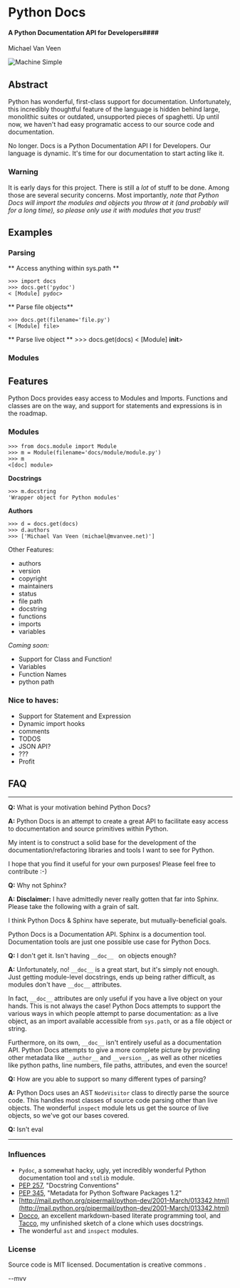 Python Docs
===========

#### A Python Documentation API for Developers####

Michael Van Veen

![Machine Simple](https://github.com/mvanveen/docs/raw/master/press.jpg)

## Abstract

Python has wonderful, first-class support for documentation.  Unfortunately, this incredibly thoughtful feature of the language is hidden behind large, monolithic suites or outdated, unsupported pieces of spaghetti.  Up until now, we haven't had easy programatic access to our source code and documentation.  

No longer.  Docs is a Python Documentation API I for Developers.  Our language is dynamic.  It's time for our documentation to start acting like it.

### Warning

It is early days for this project.  There is still a *lot* of stuff 
to be done.  Among those are several security concerns.  Most importantly, 
*note that Python Docs will import the modules and objects you throw at it (and 
probably will for a long time), so please only use it with modules that you trust!*

## Examples

### Parsing

** Access anything within sys.path **

    >>> import docs
    >>> docs.get('pydoc')
    < [Module] pydoc>

** Parse file objects**

    >>> docs.get(filename='file.py')
    < [Module] file>

** Parse live object **
    >>> docs.get(docs)
    < [Module] __init__>
### Modules

## Features

Python Docs provides easy access to Modules and Imports.  Functions and classes are on the way,
and support for statements and expressions is in the roadmap.

### Modules

    >>> from docs.module import Module
    >>> m = Module(filename='docs/module/module.py')
    >>> m
    <[doc] module>

**Docstrings**
    
    >>> m.docstring
    'Wrapper object for Python modules'

**Authors**
    
    >>> d = docs.get(docs)
    >>> d.authors
    >>> ['Michael Van Veen (michael@mvanvee.net)']

Other Features:

- authors
- version
- copyright
- maintainers
- status
- file path
- docstring
- functions
- imports
- variables

*Coming soon:*

- Support for Class and Function!
- Variables
- Function Names
- python path


### Nice to haves:

- Support for Statement and Expression
- Dynamic import hooks
- comments
- TODOS
- JSON API?
- ???
- Profit

## FAQ

---

**Q:** What is your motivation behind Python Docs?

**A:** Python Docs is an attempt to create a great API to facilitate easy access to 
documentation and source primitives within Python.

My intent is to construct a solid base for the development of the 
documentation/refactoring libraries and tools I want to see for Python.

I hope that you find it useful for your own purposes!  Please feel free to contribute :-)

**Q:** Why not Sphinx?

**A:** **Disclaimer:** I have admittedly never really gotten that far into Sphinx. 
Please take the following with a grain of salt.

I think Python Docs & Sphinx have seperate, but mutually-beneficial goals.

Python Docs is a Documentation API.  Sphinx is a documention tool.  Documentation tools 
are just one possible use case for Python Docs.

**Q:** I don't get it.  Isn't having `__doc__ ` on objects enough?

**A:** Unfortunately, no!  `__doc__` is a great start, but it's simply not enough.  Just getting module-level docstrings, ends up being rather difficult, as modules don't have `__doc__` attributes.

In fact, `__doc__` attributes are only useful if you have a live object on your hands.  This is not always the case!  Python Docs attempts to support the various ways in which people attempt to parse documentation: as a live object, as an import available accessible from `sys.path`, or as a file object or string.

Furthermore, on its own, `__doc__` isn't entirely useful as a documentation API.  Python Docs attempts to give a more complete picture by providing other metadata like `__author__` and `__version__`, as well as other niceties like python paths, line numbers, file paths, attributes, and even the source!

**Q:** How are you able to support so many different types of parsing?

**A:** Python Docs uses an AST `NodeVisitor` class to directly parse the source code.  This handles most classes of source code parsing other than live objects.  The wonderful `inspect` module lets us get the source of live objects, so we've got our bases covered.

**Q:** Isn't eval  

-----

### Influences

- `Pydoc`, a somewhat hacky, ugly, yet incredibly wonderful Python documentation tool and `stdlib` module.
- [PEP 257][pep257], "Docstring Conventions"
- [PEP 345](http://www.python.org/dev/peps/pep-0345/), "Metadata for Python Software Packages 1.2"
- [http://mail.python.org/pipermail/python-dev/2001-March/013342.html](http://mail.python.org/pipermail/python-dev/2001-March/013342.html)
- [Docco](http://jashkenas.github.com/docco/), an excellent markdown-based literate programming tool, and [Tacco](https://github.com/mvanveen/Tacco), my unfinished sketch of a clone which uses docstrings.
- The wonderful `ast` and `inspect` modules.

### License

Source code is MIT licensed.  Documentation is creative commons <insert here>.

--mvv

[pep257]: http://www.python.org/dev/peps/pep-0257/
